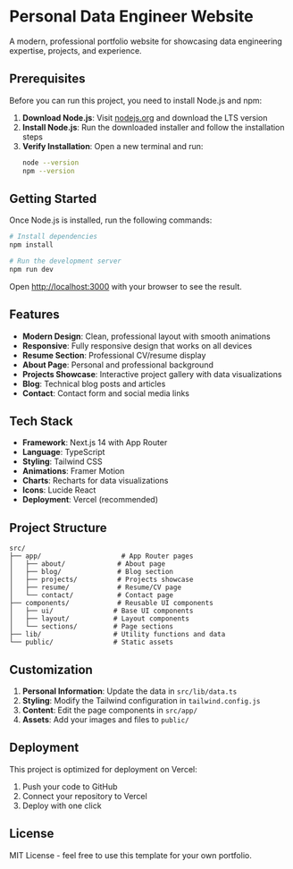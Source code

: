 # Personal Data Engineer Website

A modern, professional portfolio website for showcasing data engineering expertise, projects, and experience.

## Prerequisites

Before you can run this project, you need to install Node.js and npm:

1. **Download Node.js**: Visit [nodejs.org](https://nodejs.org/) and download the LTS version
2. **Install Node.js**: Run the downloaded installer and follow the installation steps
3. **Verify Installation**: Open a new terminal and run:
   ```bash
   node --version
   npm --version
   ```

## Getting Started

Once Node.js is installed, run the following commands:

```bash
# Install dependencies
npm install

# Run the development server
npm run dev
```

Open [http://localhost:3000](http://localhost:3000) with your browser to see the result.

## Features

- **Modern Design**: Clean, professional layout with smooth animations
- **Responsive**: Fully responsive design that works on all devices
- **Resume Section**: Professional CV/resume display
- **About Page**: Personal and professional background
- **Projects Showcase**: Interactive project gallery with data visualizations
- **Blog**: Technical blog posts and articles
- **Contact**: Contact form and social media links

## Tech Stack

- **Framework**: Next.js 14 with App Router
- **Language**: TypeScript
- **Styling**: Tailwind CSS
- **Animations**: Framer Motion
- **Charts**: Recharts for data visualizations
- **Icons**: Lucide React
- **Deployment**: Vercel (recommended)

## Project Structure

```
src/
├── app/                    # App Router pages
│   ├── about/             # About page
│   ├── blog/              # Blog section
│   ├── projects/          # Projects showcase
│   ├── resume/            # Resume/CV page
│   └── contact/           # Contact page
├── components/            # Reusable UI components
│   ├── ui/               # Base UI components
│   ├── layout/           # Layout components
│   └── sections/         # Page sections
├── lib/                  # Utility functions and data
└── public/               # Static assets
```

## Customization

1. **Personal Information**: Update the data in `src/lib/data.ts`
2. **Styling**: Modify the Tailwind configuration in `tailwind.config.js`
3. **Content**: Edit the page components in `src/app/`
4. **Assets**: Add your images and files to `public/`

## Deployment

This project is optimized for deployment on Vercel:

1. Push your code to GitHub
2. Connect your repository to Vercel
3. Deploy with one click

## License

MIT License - feel free to use this template for your own portfolio.
